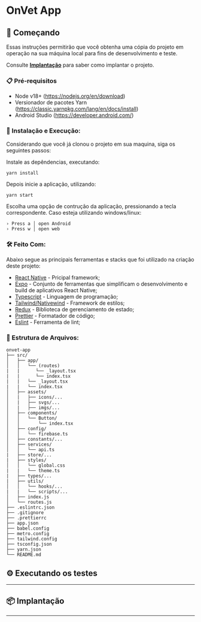 # OnVet App

## 🚀 Começando

Essas instruções permitirão que você obtenha uma cópia do projeto em operação na sua máquina local para fins de desenvolvimento e teste.

Consulte **[Implantação](#-implanta%C3%A7%C3%A3o)** para saber como implantar o projeto.

### 📋 Pré-requisitos

- Node v18+ (https://nodejs.org/en/download)
- Versionador de pacotes Yarn (https://classic.yarnpkg.com/lang/en/docs/install) 
- Android Studio (https://developer.android.com/)


### 🔧 Instalação e Execução:

Considerando que você já clonou o projeto em sua maquina, siga os seguintes passos:

Instale as depêndencias, executando:

```
yarn install
```

Depois inicie a aplicação, utilizando:

```
yarn start
```

Escolha uma opção de contrução da aplicação, pressionando a tecla correspondente.
Caso esteja utilizando windows/linux:
```
› Press a │ open Android
› Press w │ open web
```

### 🛠️ Feito Com:
Abaixo segue as principais ferramentas e stacks que foi utilizado na criação deste projeto:
* [React Native](https://reactnative.dev/) - Pricipal framework;
* [Expo](https://expo.dev/) - Conjunto de ferramentas que simplificam o desenvolvimento e build de aplicativos React Native;
* [Typescript](https://www.typescriptlang.org/) - Linguagem de programação;
* [Tailwind/Nativewind](https://tailwindui.com/) - Framework de estilos;
* [Redux](https://redux.js.org/) - Biblioteca de gerenciamento de estado;
* [Prettier](https://prettier.io/) - Formatador de código;
* [Eslint](https://eslint.org/) - Ferramenta de lint;


### 📁 Estrutura de Arquivos:

```
onvet-app
├── src/
│   ├── app/
│   │   └── (routes)
|   |      └── _layout.tsx
|   |      └── index.tsx
|   |   └── _layout.tsx
|   |   └── index.tsx
│   ├── assets/
│   |   ├── icons/...
│   |   ├── svgs/...
│   |   ├── imgs/...
│   ├── components/
│   │   └── Button/
│   │       └── index.tsx
│   ├── config/
│   │   └── firebase.ts
│   ├── constants/...
│   ├── services/
│   │   └── api.ts
|   ├── store/...
|   ├── styles/
│   │   └── global.css
|   |   └── theme.ts
|   ├── types/...
|   ├── utils/
│   │   └── hooks/...
|   |   └── scripts/...
│   ├── index.js
│   └── routes.js
├── .eslintrc.json
├── .gitignore
├── .prettierrc
├── app.json
├── babel.config
├── metro.config
├── tailwind.config
├── tsconfig.json
├── yarn.json
└── README.md
``` 

## ⚙️ Executando os testes

---

## 📦 Implantação

---


